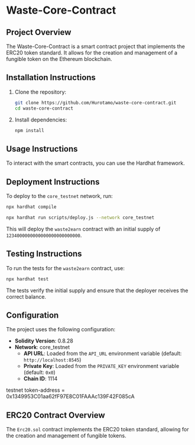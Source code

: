 # Waste-Core-Contract

## Project Overview
The Waste-Core-Contract is a smart contract project that implements the ERC20 token standard. It allows for the creation and management of a fungible token on the Ethereum blockchain.

## Installation Instructions
1. Clone the repository:
   ```bash
   git clone https://github.com/Hurotamo/waste-core-contract.git
   cd waste-core-contract
   ```
2. Install dependencies:
   ```bash
   npm install
   ```

## Usage Instructions
To interact with the smart contracts, you can use the Hardhat framework.

## Deployment Instructions
To deploy to the `core_testnet` network, run:

```bash
npx hardhat compile
```

```bash
npx hardhat run scripts/deploy.js --network core_testnet
```
This will deploy the `waste2earn` contract with an initial supply of `1234000000000000000000000000`.

## Testing Instructions
To run the tests for the `waste2earn` contract, use:
```bash
npx hardhat test
```
The tests verify the initial supply and ensure that the deployer receives the correct balance.

## Configuration
The project uses the following configuration:
- **Solidity Version**: 0.8.28
- **Network**: core_testnet
  - **API URL**: Loaded from the `API_URL` environment variable (default: `http://localhost:8545`)
  - **Private Key**: Loaded from the `PRIVATE_KEY` environment variable (default: `0x0`)
  - **Chain ID**: 1114

testnet token-address = 0x1349953C01aa62fF97E8C01FAAAc139F42F085cA


## ERC20 Contract Overview
The `Erc20.sol` contract implements the ERC20 token standard, allowing for the creation and management of fungible tokens.
